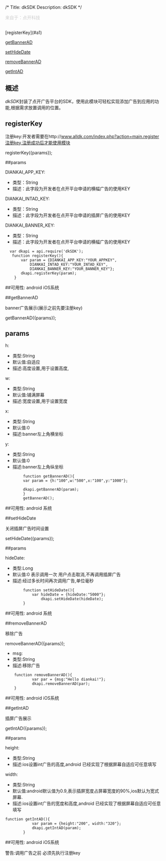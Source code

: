 /*
Title: dkSDK
Description: dkSDK
*/

<p style="color: #ccc; margin-bottom: 30px;">来自于：点开科技</p>

<div class="outline">
[registerKey](#a1)

[getBannerAD](#a2)

[setHideDate](#a3)

[removeBannerAD](#a4)

[getIntAD](#a5)

</div>


## 概述
   
   *dkSDK*封装了点开广告平台的SDK，使用此模块可轻松实现添加广告到应用的功能,根据需求放置调用的位置。 

<div id="a1"></div>

## registerKey
		
注册key:开发者需要在http://www.alldk.com/index.php?action=main.register注册key,注册成功后才能使用模块

registerKey({params});
   	
##params   

DIANKAI_APP_KEY:

 - 类型：String  
 - 描述：此字段为开发者在点开平台申请的横幅广告的使用KEY

DIANKAI_INTAD_KEY:

 - 类型：String  
 - 描述：此字段为开发者在点开平台申请的插屏广告的使用KEY

DIANKAI_BANNER_KEY:

 - 类型：String  
 - 描述：此字段为开发者在点开平台申请的横幅广告的使用KEY
   	
 ``` 
   var dkapi = api.require('dkSDK');
   	function registerKey(){ 	
     	var param = {DIANKAI_APP_KEY:"YOUR_APPKEY",
     		DIANKAI_INTAD_KEY:"YOUR_INTAD_KEY", 
     		DIANKAI_BANNER_KEY:"YOUR_BANNER_KEY"};	 
     	dkapi.registerKey(param); 		
     } 
  ```

##可用性: 
android iOS系统 

<div id="a2"></div>   

##getBannerAD

banner广告展示(展示之前先要注册key)

getBannerAD({params});

## params

h:

- 类型:String
- 默认值:自适应
- 描述:高度设置,用于设置高度,

w:

- 类型:String
- 默认值:铺满屏幕
- 描述:宽度设置,用于设置宽度
	
x:

- 类型:String
- 默认值:0
- 描述:banner左上角横坐标

y:

- 类型:String
- 默认值:0
- 描述:banner左上角纵坐标

```		
		function getBannerAD(){ 			
		var param = {h:"100",w:"500",x:"100",y:"1000"};
		
		dkapi.getBannerAD(param);
		}		
		getBannerAD();

```
		
##可用性:
android 系统 


<div id="a3"></div> 	
	
##setHideDate

关闭插屏广告时间设置

setHideDate({params});


##params  
  
hideDate:

- 类型:Long
- 默认值:0 表示调用一次  用户点击取消,不再调用插屏广告
- 描述:经过多长时间再次调用广告,单位毫秒

```
		function setHideDate(){ 
    		var hideDate = {hideDate:"5000"};
				dkapi.setHideDate(hideDate);
    	} 
```


##可用性:
android 系统
    
<div id="a4"></div> 
    
##removeBannerAD	

移除广告 

removeBannerAD({params});
    
- msg:
- 类型:String
- 描述:移除广告
    
```
    function removeBannerAD(){ 
    		var par = {msg:"Hello diankai!"};
    		dkapi.removeBannerAD(par); 		
    }
```

##可用性:
android iOS系统
 
<div id="a5"></div> 
   
##getIntAD

插屏广告展示

getIntAD({params});

##params 
	
height:

- 类型:String
- 描述:ios设置int广告的高度,android 已经实现了根据屏幕自适应可任意填写

width:
    
- 类型:String
- 默认值:android默认值为0.9,表示插屏宽度占屏幕宽度的90%,ios默认为宽式屏幕.
- 描述:ios设置int广告的宽度和高度,android 已经实现了根据屏幕自适应可任意填写
   
```    	
function getIntAD(){
    		var param = {height:"200", width:"320"};
    		dkapi.getIntAD(param);
  		}
```

##可用性:
android iOS系统
		
警告:调用广告之前 必须先执行注册key